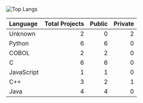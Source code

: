 

![Top Langs](https://github-readme-stats.vercel.app/api/top-langs/?username=POuria25&layout=pie) 

| Language   |   Total Projects |   Public |   Private |
|:-----------|-----------------:|---------:|----------:|
| Unknown    |                2 |        0 |         2 |
| Python     |                6 |        6 |         0 |
| COBOL      |                2 |        2 |         0 |
| C          |                6 |        6 |         0 |
| JavaScript |                1 |        1 |         0 |
| C++        |                3 |        2 |         1 |
| Java       |                4 |        4 |         0 |
